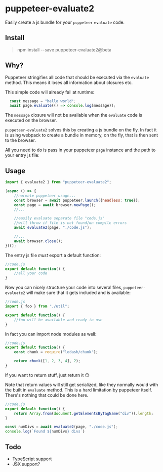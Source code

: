 # puppeteer-evaluate2

Easily create a js bundle for your `puppeteer` `evaluate` code.
## Install
> npm install --save puppeteer-evaluate2@beta
## Why?
Puppeteer stringifies all code that should be executed via the `evaluate` method.
This means it loses all information about closures etc.

This simple code will already fail at runtime:
```js
  const message = "hello world";
  await page.evaluate(() => console.log(message));
```
The `message` closure will not be available when the `evaluate` code is executed on the browser.

`puppeteer-evaluate2` solves this by creating a js bundle on the fly. In fact it is using webpack to create a bundle in memory, on the fly, that is then sent to the browser.

All you need to do is pass in your puppeteer `page` instance and the path to your entry js file:

## Usage
```js
import { evaluate2 } from "puppeteer-evaluate2";

(async () => {
    //normale puppeteer usage...
    const browser = await puppeteer.launch({headless: true});
    const page = await browser.newPage();
    //...

    //easily evaluate separate file "code.js"
    //will throw if file is not found/on compile errors
    await evaluate2(page, "./code.js");

    //...
    await browser.close();
})();
```
The entry js file *must* export a default function:
```js
//code.js
export default function() {
    //all your code
}
```
Now you can nicely structure your code into several files, `puppeteer-evaluate2` will make sure that it gets included and is available: 
```js
//code.js
import { foo } from "./util";

export default function() {
    //foo will be available and ready to use
}
```
In fact you can import node modules as well:
```js
//code.js
export default function() {
    const chunk = require("lodash/chunk");

    return chunk([1, 2, 3, 4], 2);
}
```

If you want to return stuff, just return it :smirk:

Note that return values will still get serialized, like they normally would with the built in `evaluate` method.
This is a hard limitation by puppeteer itself. There's nothing that could be done here.
```js
//code.js
export default function() {
    return Array.from(document.getElementsByTagName("div")).length;
}
```
```js
const numDivs = await evaluate2(page, "./code.js");
console.log(`Found ${numDivs} divs`)
```

## Todo
* TypeScript support
* JSX support? 